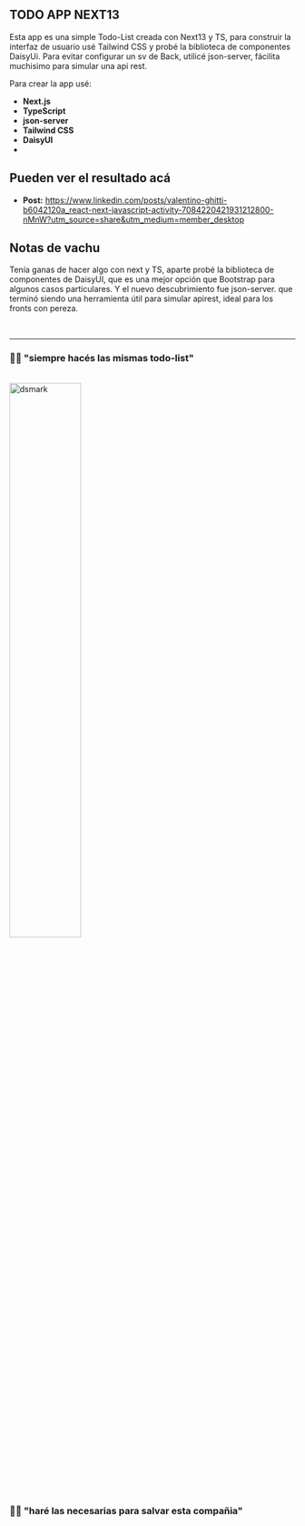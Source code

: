 ## TODO APP NEXT13 

Esta app es una simple Todo-List creada con Next13 y TS, para construir la interfaz de usuario usé Tailwind CSS y probé la biblioteca de componentes DaisyUi. Para evitar configurar un sv de Back, utilicé json-server, fácilita muchisimo para simular una api rest.

Para crear la app usé:

- **Next.js**
- **TypeScript**
- **json-server**
- **Tailwind CSS**
- **DaisyUI**
- 
## Pueden ver el resultado acá

- **Post:** https://www.linkedin.com/posts/valentino-ghitti-b6042120a_react-next-javascript-activity-7084220421931212800-nMnW?utm_source=share&utm_medium=member_desktop

## Notas de vachu

Tenía ganas de hacer algo con next y TS, aparte probé la biblioteca de componentes de DaisyUI, que es una mejor opción que Bootstrap para algunos casos particulares. Y el nuevo descubrimiento fue json-server. que terminó siendo una herramienta útil para simular apirest, ideal para los fronts con pereza.

<br>
<hr>

### 🙍‍♂️ "siempre hacés las mismas todo-list"
<br>
<img alt="dsmark" height="50%" width="50%" src="https://i.imgflip.com/2nhj2k.jpg">

### 👨‍💻 "haré las necesarias para salvar esta compañia"
